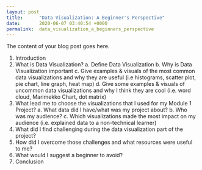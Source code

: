 ```yaml
---
layout: post
title:      "Data Visualization: A Beginner's Perspective"
date:       2020-06-07 03:40:54 +0000
permalink:  data_visualization_a_beginners_perspective
---
```




The content of your blog post goes here.
1. Introduction
2. What is Data Visualization?
    a. Define Data Visualization
		b. Why is Data Visualization important
		c. Give examples & visuals of the most common data visualizations and why they are useful  (i.e histograms, scatter plot, pie chart, line graph, heat map)
		d. Give some examples & visuals of uncommon data visualizations and why I think they are cool (i.e. word cloud, Marimekko Chart, dot matrix)
3. What lead me to choose the visualizations that I used for my Module 1 Project?
    a. What data did I have/what was my project about?
		b. Who was my audience?
		c. Which visualizations made the most impact on my audience (i.e. explained data to a non-technical learner)
4. What did I find challenging during the data visualization part of the project?
5. How did I overcome those challenges and what resources were useful to me?
6. What would I suggest a beginner to avoid?
7. Conclusion
    
		

